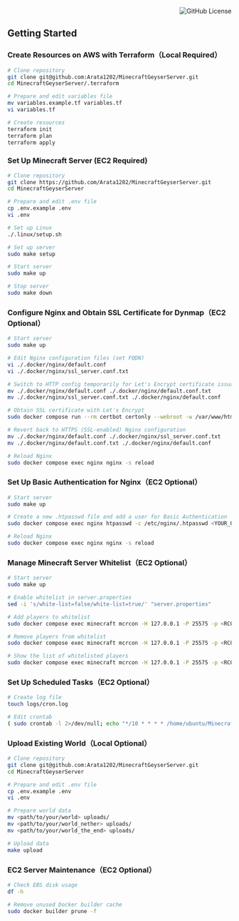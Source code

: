 <div align="right">

![GitHub License](https://img.shields.io/github/license/Arata1202/MinecraftGeyserServer)

</div>

## Getting Started

### Create Resources on AWS with Terraform（Local Required）

```bash
# Clone repository
git clone git@github.com:Arata1202/MinecraftGeyserServer.git
cd MinecraftGeyserServer/.terraform

# Prepare and edit variables file
mv variables.example.tf variables.tf
vi variables.tf

# Create resources
terraform init
terraform plan
terraform apply
```

### Set Up Minecraft Server (EC2 Required)

```bash
# Clone repository
git clone https://github.com/Arata1202/MinecraftGeyserServer.git
cd MinecraftGeyserServer

# Prepare and edit .env file
cp .env.example .env
vi .env

# Set up Linux
./.linux/setup.sh

# Set up server
sudo make setup

# Start server
sudo make up

# Stop server
sudo make down
```

### Configure Nginx and Obtain SSL Certificate for Dynmap（EC2 Optional）

```bash
# Start server
sudo make up

# Edit Nginx configuration files (set FQDN)
vi ./.docker/nginx/default.conf
vi ./.docker/nginx/ssl_server.conf.txt

# Switch to HTTP config temporarily for Let's Encrypt certificate issuance
mv ./.docker/nginx/default.conf ./.docker/nginx/default.conf.txt
mv ./.docker/nginx/ssl_server.conf.txt ./.docker/nginx/default.conf

# Obtain SSL certificate with Let's Encrypt
sudo docker compose run --rm certbot certonly --webroot -w /var/www/html -d <YOUR_FQDN>

# Revert back to HTTPS (SSL-enabled) Nginx configuration
mv ./.docker/nginx/default.conf ./.docker/nginx/ssl_server.conf.txt
mv ./.docker/nginx/default.conf.txt ./.docker/nginx/default.conf

# Reload Nginx
sudo docker compose exec nginx nginx -s reload
```

### Set Up Basic Authentication for Nginx（EC2 Optional）

```bash
# Start server
sudo make up

# Create a new .htpasswd file and add a user for Basic Authentication
sudo docker compose exec nginx htpasswd -c /etc/nginx/.htpasswd <YOUR_USER_NAME>

# Reload Nginx
sudo docker compose exec nginx nginx -s reload
```

### Manage Minecraft Server Whitelist（EC2 Optional）

```bash
# Start server
sudo make up

# Enable whitelist in server.properties
sed -i 's/white-list=false/white-list=true/' "server.properties"

# Add players to whitelist
sudo docker compose exec minecraft mcrcon -H 127.0.0.1 -P 25575 -p <RCON_PASSWORD> "whitelist add <PLAYER_NAME>"

# Remove players from whitelist
sudo docker compose exec minecraft mcrcon -H 127.0.0.1 -P 25575 -p <RCON_PASSWORD> "whitelist remove <PLAYER_NAME>"

# Show the list of whitelisted players
sudo docker compose exec minecraft mcrcon -H 127.0.0.1 -P 25575 -p <RCON_PASSWORD> "whitelist list"
```

### Set Up Scheduled Tasks（EC2 Optional）

```bash
# Create log file
touch logs/cron.log

# Edit crontab
( sudo crontab -l 2>/dev/null; echo "*/10 * * * * /home/ubuntu/MinecraftGeyserServer/.bin/cron.sh >> /home/ubuntu/MinecraftGeyserServer/logs/cron.log 2>&1" ) | sudo crontab -
```

### Upload Existing World（Local Optional）

```bash
# Clone repository
git clone git@github.com:Arata1202/MinecraftGeyserServer.git
cd MinecraftGeyserServer

# Prepare and edit .env file
cp .env.example .env
vi .env

# Prepare world data
mv <path/to/your/world> uploads/
mv <path/to/your/world_nether> uploads/
mv <path/to/your/world_the_end> uploads/

# Upload data
make upload
```

### EC2 Server Maintenance（EC2 Optional）

```bash
# Check EBS disk usage
df -h

# Remove unused Docker builder cache
sudo docker builder prune -f
```
